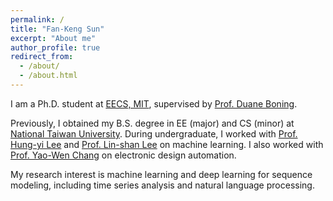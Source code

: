 ```yaml
---
permalink: /
title: "Fan-Keng Sun"
excerpt: "About me"
author_profile: true
redirect_from: 
  - /about/
  - /about.html
---
```


I am a Ph.D. student at [EECS, MIT](https://www.eecs.mit.edu/), supervised by [Prof. Duane Boning](https://www-mtl.mit.edu/wpmu/researchgroupsboning/boning/).

Previously, I obtained my B.S. degree in EE (major) and CS (minor) at [National Taiwan University](http://www.ntu.edu.tw/english).
During undergraduate, I worked with [Prof. Hung-yi Lee](http://speech.ee.ntu.edu.tw/~tlkagk/index.html) and [Prof. Lin-shan Lee](http://speech.ee.ntu.edu.tw/previous_version/lslNew.htm) on machine learning.
I also worked with [Prof. Yao-Wen Chang](http://cc.ee.ntu.edu.tw/~ywchang/) on electronic design automation.

My research interest is machine learning and deep learning for sequence modeling, including time series analysis and natural language processing.
